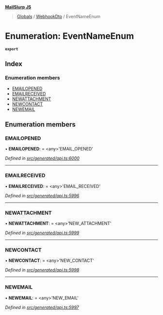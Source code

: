 **[MailSlurp JS](../README.md)**

> [Globals](../README.md) / [WebhookDto](../modules/webhookdto.md) / EventNameEnum

# Enumeration: EventNameEnum

**`export`** 

## Index

### Enumeration members

* [EMAILOPENED](webhookdto.eventnameenum.md#emailopened)
* [EMAILRECEIVED](webhookdto.eventnameenum.md#emailreceived)
* [NEWATTACHMENT](webhookdto.eventnameenum.md#newattachment)
* [NEWCONTACT](webhookdto.eventnameenum.md#newcontact)
* [NEWEMAIL](webhookdto.eventnameenum.md#newemail)

## Enumeration members

### EMAILOPENED

•  **EMAILOPENED**:  = \<any>'EMAIL\_OPENED'

*Defined in [src/generated/api.ts:6000](https://github.com/mailslurp/mailslurp-client/blob/3871a9e/src/generated/api.ts#L6000)*

___

### EMAILRECEIVED

•  **EMAILRECEIVED**:  = \<any>'EMAIL\_RECEIVED'

*Defined in [src/generated/api.ts:5996](https://github.com/mailslurp/mailslurp-client/blob/3871a9e/src/generated/api.ts#L5996)*

___

### NEWATTACHMENT

•  **NEWATTACHMENT**:  = \<any>'NEW\_ATTACHMENT'

*Defined in [src/generated/api.ts:5999](https://github.com/mailslurp/mailslurp-client/blob/3871a9e/src/generated/api.ts#L5999)*

___

### NEWCONTACT

•  **NEWCONTACT**:  = \<any>'NEW\_CONTACT'

*Defined in [src/generated/api.ts:5998](https://github.com/mailslurp/mailslurp-client/blob/3871a9e/src/generated/api.ts#L5998)*

___

### NEWEMAIL

•  **NEWEMAIL**:  = \<any>'NEW\_EMAIL'

*Defined in [src/generated/api.ts:5997](https://github.com/mailslurp/mailslurp-client/blob/3871a9e/src/generated/api.ts#L5997)*
